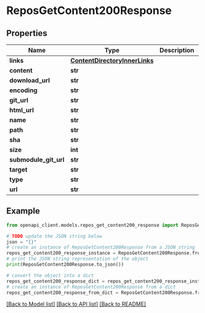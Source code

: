 # ReposGetContent200Response


## Properties

Name | Type | Description | Notes
------------ | ------------- | ------------- | -------------
**links** | [**ContentDirectoryInnerLinks**](ContentDirectoryInnerLinks.md) |  | 
**content** | **str** |  | 
**download_url** | **str** |  | 
**encoding** | **str** |  | 
**git_url** | **str** |  | 
**html_url** | **str** |  | 
**name** | **str** |  | 
**path** | **str** |  | 
**sha** | **str** |  | 
**size** | **int** |  | 
**submodule_git_url** | **str** |  | 
**target** | **str** |  | 
**type** | **str** |  | 
**url** | **str** |  | 

## Example

```python
from openapi_client.models.repos_get_content200_response import ReposGetContent200Response

# TODO update the JSON string below
json = "{}"
# create an instance of ReposGetContent200Response from a JSON string
repos_get_content200_response_instance = ReposGetContent200Response.from_json(json)
# print the JSON string representation of the object
print(ReposGetContent200Response.to_json())

# convert the object into a dict
repos_get_content200_response_dict = repos_get_content200_response_instance.to_dict()
# create an instance of ReposGetContent200Response from a dict
repos_get_content200_response_from_dict = ReposGetContent200Response.from_dict(repos_get_content200_response_dict)
```
[[Back to Model list]](../README.md#documentation-for-models) [[Back to API list]](../README.md#documentation-for-api-endpoints) [[Back to README]](../README.md)



